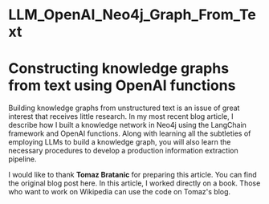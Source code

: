# LLM_OpenAI_Neo4j_Graph_From_Text

# Constructing knowledge graphs from text using OpenAI functions

Building knowledge graphs from unstructured text is an issue of great interest that receives little research. In my most recent blog article, I describe how I built a knowledge network in Neo4j using the LangChain framework and OpenAI functions. Along with learning all the subtleties of employing LLMs to build a knowledge graph, you will also learn the necessary procedures to develop a production information extraction pipeline.

I would like to thank **Tomaz Bratanic** for preparing this article. You can find the original blog post here. In this article, I worked directly on a book. Those who want to work on Wikipedia can use the code on Tomaz's blog.
